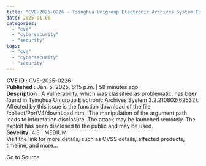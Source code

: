 ```yaml
---
title: "CVE-2025-0226 - Tsinghua Unigroup Electronic Archives System File Download Path Information Disclosure"
date: 2025-01-05
categories: 
  - "cve"
  - "cybersecurity"
  - "security"
tags: 
  - "cve"
  - "cybersecurity"
  - "security"
---
```


**CVE ID :** CVE-2025-0226  
**Published :** Jan. 5, 2025, 6:15 p.m. | 58 minutes ago  
**Description :** A vulnerability, which was classified as problematic, has been found in Tsinghua Unigroup Electronic Archives System 3.2.210802(62532). Affected by this issue is the function download of the file /collect/PortV4/downLoad.html. The manipulation of the argument path leads to information disclosure. The attack may be launched remotely. The exploit has been disclosed to the public and may be used.  
**Severity:** 4.3 | MEDIUM  
Visit the link for more details, such as CVSS details, affected products, timeline, and more...

Go to Source
